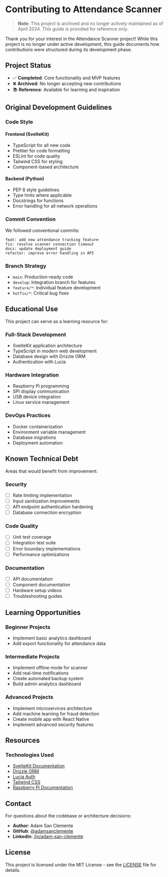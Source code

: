 # Contributing to Attendance Scanner

> **Note**: This project is archived and no longer actively maintained as of April 2024. This guide is provided for reference only.

Thank you for your interest in the Attendance Scanner project! While this project is no longer under active development, this guide documents how contributions were structured during its development phase.

## Project Status

- ✅ **Completed**: Core functionality and MVP features
- ❌ **Archived**: No longer accepting new contributions
- 📚 **Reference**: Available for learning and inspiration

## Original Development Guidelines

### Code Style

#### Frontend (SvelteKit)

- TypeScript for all new code
- Prettier for code formatting
- ESLint for code quality
- Tailwind CSS for styling
- Component-based architecture

#### Backend (Python)

- PEP 8 style guidelines
- Type hints where applicable
- Docstrings for functions
- Error handling for all network operations

### Commit Convention

We followed conventional commits:

```text
feat: add new attendance tracking feature
fix: resolve scanner connection timeout
docs: update deployment guide
refactor: improve error handling in API
```

### Branch Strategy

- `main`: Production-ready code
- `develop`: Integration branch for features
- `feature/*`: Individual feature development
- `hotfix/*`: Critical bug fixes

## Educational Use

This project can serve as a learning resource for:

### Full-Stack Development

- SvelteKit application architecture
- TypeScript in modern web development
- Database design with Drizzle ORM
- Authentication with Lucia

### Hardware Integration

- Raspberry Pi programming
- SPI display communication
- USB device integration
- Linux service management

### DevOps Practices

- Docker containerization
- Environment variable management
- Database migrations
- Deployment automation

## Known Technical Debt

Areas that would benefit from improvement:

### Security

- [ ] Rate limiting implementation
- [ ] Input sanitization improvements
- [ ] API endpoint authentication hardening
- [ ] Database connection encryption

### Code Quality

- [ ] Unit test coverage
- [ ] Integration test suite
- [ ] Error boundary implementations
- [ ] Performance optimizations

### Documentation

- [ ] API documentation
- [ ] Component documentation
- [ ] Hardware setup videos
- [ ] Troubleshooting guides

## Learning Opportunities

### Beginner Projects

- Implement basic analytics dashboard
- Add export functionality for attendance data

### Intermediate Projects

- Implement offline mode for scanner
- Add real-time notifications
- Create automated backup system
- Build admin analytics dashboard

### Advanced Projects

- Implement microservices architecture
- Add machine learning for fraud detection
- Create mobile app with React Native
- Implement advanced security features

## Resources

### Technologies Used

- [SvelteKit Documentation](https://kit.svelte.dev/)
- [Drizzle ORM](https://orm.drizzle.team/)
- [Lucia Auth](https://lucia-auth.com/)
- [Tailwind CSS](https://tailwindcss.com/)
- [Raspberry Pi Documentation](https://www.raspberrypi.org/documentation/)

## Contact

For questions about the codebase or architecture decisions:

- **Author**: Adam San Clemente
- **GitHub**: [@adamsanclemente](https://github.com/adamsanclemente)
- **LinkedIn**: [/in/adam-san-clemente](https://linkedin.com/in/adam-san-clemente)

## License

This project is licensed under the MIT License - see the [LICENSE](LICENSE) file for details.
